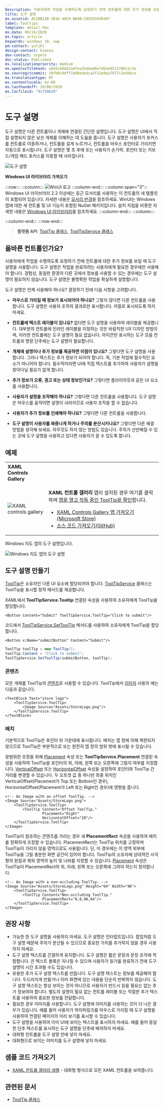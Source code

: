```yaml
---
Description: 사용자에게 작업을 수행하도록 요청하기 전에 컨트롤에 대한 추가 정보를 보일 때 도구 설명을 사용합니다.
title: 도구 설명
ms.assetid: A21BB12B-301E-40C9-B84B-C055FD43D307
label: Tooltips
template: detail.hbs
ms.date: 09/24/2020
ms.topic: article
keywords: windows 10, uwp
pm-contact: yulikl
design-contact: kimsea
dev-contact: stpete
doc-status: Published
ms.localizationpriority: medium
ms.openlocfilehash: a9a5c6deb2ad7ea2b4dad8e7db3e9513700c2c3e
ms.sourcegitcommit: 39fb8c0dff1b98ededca2f12e8ea7977c2eddbce
ms.translationtype: HT
ms.contentlocale: ko-KR
ms.lasthandoff: 10/06/2020
ms.locfileid: "91750629"
---
```

# <a name="tooltips"></a>도구 설명

도구 설명은 다른 컨트롤이나 개체에 연결된 간단한 설명입니다. 도구 설명은 UI에서 직접 설명되지 않은 낯선 개체를 이해하는 데 도움을 줍니다. 도구 설명은 사용자가 포커스를 컨트롤로 이동하거나, 컨트롤을 길게 누르거나, 컨트롤을 마우스 포인터로 가리키면 자동으로 표시됩니다. 도구 설명은 몇 초 후에 또는 사용자가 손가락, 포인터 또는 키보드/게임 패드 포커스를 이동할 때 사라집니다.

![도구 설명](images/controls/tool-tip.png)

**Windows UI 라이브러리 가져오기**

:::row:::
   :::column:::
      ![WinUI 로고](images/winui-logo-64x64.png)
   :::column-end:::
   :::column span="3":::
      Windows UI 라이브러리 2.2 이상에는 둥근 모서리를 사용하는 이 컨트롤의 새 템플릿이 포함되어 있습니다. 자세한 내용은 [모서리 반경](../style/rounded-corner.md)을 참조하세요. WinUI는 Windows 앱에 대한 새 컨트롤 및 UI 기능이 포함된 NuGet 패키지입니다. 설치 지침을 비롯한 자세한 내용은 [Windows UI 라이브러리](/uwp/toolkits/winui/)를 참조하세요.
   :::column-end:::
   :::column:::

   :::column-end:::
:::row-end:::

> **플랫폼 API**: [ToolTip 클래스](/uwp/api/Windows.UI.Xaml.Controls.ToolTip), [ToolTipService 클래스](/uwp/api/windows.ui.xaml.controls.tooltipservice)

## <a name="is-this-the-right-control"></a>올바른 컨트롤인가요?

사용자에게 작업을 수행하도록 요청하기 전에 컨트롤에 대한 추가 정보를 보일 때 도구 설명을 사용합니다. 도구 설명은 작업을 완료하려는 사용자에게 필요한 경우에만 사용해야 합니다. 경험상, 동일한 환경의 다른 곳에서 정보를 사용할 수 있는 경우에는 도구 설명이 필요하지 않습니다. 도구 설명은 불명확한 작업을 확실하게 설명합니다.

도구 설명은 언제 사용해야 하나요? 결정하기 전에 다음 사항을 고려합니다.

- **마우스로 가리킬 때 정보가 표시되어야 하나요?**
    그렇지 않다면 다른 컨트롤을 사용합니다. 도구 설명은 사용자 조작의 결과로만 표시합니다. 저절로 표시되도록 하지 마세요.

- **컨트롤에 텍스트 레이블이 있나요?**
    없다면 도구 설명을 사용하여 레이블을 제공합니다. 대부분의 컨트롤에 인라인 레이블을 지정하는 것은 바람직한 UX 디자인 방법이며, 이러한 컨트롤에는 도구 설명이 필요 없습니다. 아이콘만 표시하는 도구 모음 컨트롤과 명령 단추에는 도구 설명이 필요합니다.

- **개체에 설명이나 추가 정보를 제공하면 이점이 있나요?**
    그렇다면 도구 설명을 사용합니다. 그러나 텍스트는 추가 정보가 되어야 합니다. 즉, 기본 작업에 필수적인 요소가 아니어야 합니다. 필수적이라면 UI에 직접 텍스트를 추가하여 사용자가 설명을 찾아다닐 필요가 없게 합니다.

- **추가 정보가 오류, 경고 또는 상태 정보인가요?**
    그렇다면 플라이아웃과 같은 UI 요소를 사용합니다.

- **사용자가 설명을 조작해야 하나요?**
    그렇다면 다른 컨트롤을 사용합니다. 도구 설명은 마우스를 움직이면 설명이 사라지므로 사용자 조작을 할 수 없습니다.

- **사용자가 추가 정보를 인쇄해야 하나요?**
    그렇다면 다른 컨트롤을 사용합니다.

- **도구 설명이 사용자를 짜증나게 하거나 주의를 분산시키나요?**
    그렇다면 다른 해결 방법을 생각해 보세요. 아무것도 하지 않는 방법도 있습니다. 주의가 산만해질 수 있는 곳에 도구 설명을 사용하고 있다면 사용자가 끌 수 있도록 합니다.

## <a name="example"></a>예제

<table>
<th align="left">XAML Controls Gallery<th>
<tr>
<td><img src="images/xaml-controls-gallery-app-icon-sm.png" alt="XAML controls gallery"></img></td>
<td>
    <p><strong style="font-weight: semi-bold">XAML 컨트롤 갤러리</strong> 앱이 설치된 경우 여기를 클릭하여 <a href="xamlcontrolsgallery:/item/ToolTip">앱을 열고 작동 중인 ToolTip을 확인</a>합니다.</p>
    <ul>
    <li><a href="https://www.microsoft.com/store/productId/9MSVH128X2ZT">XAML Controls Gallery 앱 가져오기(Microsoft Store)</a></li>
    <li><a href="https://github.com/Microsoft/Xaml-Controls-Gallery">소스 코드 가져오기(GitHub)</a></li>
    </ul>
</td>
</tr>
</table>

Windows 지도 앱의 도구 설명입니다.

![Windows 지도 앱의 도구 설명](images/control-examples/tool-tip-maps.png)

## <a name="create-a-tooltip"></a>도구 설명 만들기

[ToolTip](/uwp/api/Windows.UI.Xaml.Controls.ToolTip)은 소유자인 다른 UI 요소에 할당되어야 합니다. [ToolTipService](/uwp/api/windows.ui.xaml.controls.tooltipservice) 클래스는 ToolTip을 표시할 정적 메서드를 제공합니다.

XAML에서 **ToolTipService.Tooltip** 연결된 속성을 사용하여 소유자에게 ToolTip을 할당합니다.

```xaml
<Button Content="Submit" ToolTipService.ToolTip="Click to submit"/>
```

코드에서 [ToolTipService.SetToolTip](/uwp/api/windows.ui.xaml.controls.tooltipservice.settooltip) 메서드를 사용하여 소유자에게 ToolTip을 할당합니다.

```xaml
<Button x:Name="submitButton" Content="Submit"/>
```

```csharp
ToolTip toolTip = new ToolTip();
toolTip.Content = "Click to submit";
ToolTipService.SetToolTip(submitButton, toolTip);
```

### <a name="content"></a>콘텐츠

모든 개체를 ToolTip의 [콘텐츠](/uwp/api/windows.ui.xaml.controls.contentcontrol.content)로 사용할 수 있습니다. ToolTip에서 [이미지](/uwp/api/windows.ui.xaml.controls.image) 사용의 예는 다음과 같습니다.

```xaml
<TextBlock Text="store logo">
    <ToolTipService.ToolTip>
        <Image Source="Assets/StoreLogo.png"/>
    </ToolTipService.ToolTip>
</TextBlock>
```

### <a name="placement"></a>배치

기본적으로 ToolTip은 포인터 위 가운데에 표시됩니다. 배치는 앱 창에 의해 제한되지 않으므로 ToolTip은 부분적으로 또는 완전히 앱 창의 범위 밖에 표시될 수 있습니다.

광범위한 조정을 위해 [Placement](/uwp/api/windows.ui.xaml.controls.tooltip.placement) 속성 또는 **ToolTipService.Placement** 연결된 속성을 사용하여 ToolTip을 포인터의 위, 아래, 왼쪽 또는 오른쪽에 그릴지 여부를 지정합니다. [VerticalOffset](/uwp/api/windows.ui.xaml.controls.tooltip.verticaloffset) 또는 [HorizontalOffset](/uwp/api/windows.ui.xaml.controls.tooltip.horizontaloffset) 속성을 설정하여 포인터와 ToolTip 간 거리를 변경할 수 있습니다. 두 오프셋 값 중 하나만 최종 위치인 VerticalOffset(Placement가 Top 또는 Bottom인 경우), HorizontalOffset(Placement가 Left 또는 Right인 경우)에 영향을 줍니다.

```xaml
<!-- An Image with an offset ToolTip. -->
<Image Source="Assets/StoreLogo.png">
    <ToolTipService.ToolTip>
        <ToolTip Content="Offset ToolTip."
                 Placement="Right"
                 HorizontalOffset="20"/>
    </ToolTipService.ToolTip>
</Image>
```

ToolTip이 참조하는 콘텐츠를 가리는 경우 새 **PlacementRect** 속성을 사용하여 배치를 정확하게 조정할 수 있습니다. PlacementRect는 ToolTip 위치를 고정하며 ToolTip이 가리지 않을 영역으로도 사용됩니다. 단, 이 경우에는 이 영역 외부에 ToolTip을 그릴 충분한 화면 공간이 있어야 합니다. ToolTip의 소유자에 상대적인 사각형의 원점과 제외 영역의 높이 및 너비를 지정할 수 있습니다. [Placement](/uwp/api/windows.ui.xaml.controls.tooltip.placement) 속성은 ToolTip이 PlacementRect의 위, 아래, 왼쪽 또는 오른쪽에 그려야 하는지 정의합니다. 

```xaml
<!-- An Image with a non-occluding ToolTip. -->
<Image Source="Assets/StoreLogo.png" Height="64" Width="96">
    <ToolTipService.ToolTip>
        <ToolTip Content="Non-occluding ToolTip."
                 PlacementRect="0,0,96,64"/>
    </ToolTipService.ToolTip>
</Image>
```

## <a name="recommendations"></a>권장 사항

- 가능한 한 도구 설명을 사용하지 마세요. 도구 설명은 인터럽트입니다. 팝업처럼 도구 설명 때문에 주의가 분산될 수 있으므로 중요한 가치를 추가하지 않을 경우 사용하지 마세요.
- 도구 설명 텍스트를 간결하게 유지합니다. 도구 설명은 짧은 문장과 문장 조각에 적합합니다. 큰 텍스트 블록은 지나칠 수 있으며 사용자가 읽기를 완료하기 전에 도구 설명이 시간 초과될 수도 있습니다.
- 유용한 추가 도구 설명 텍스트를 만듭니다. 도구 설명 텍스트는 정보를 제공해야 합니다. 두드러지게 만들거나 이미 화면에 있는 내용을 단순히 반복하지 않습니다. 도구 설명 텍스트는 항상 보이는 것이 아니므로 사용자가 반드시 읽을 필요는 없는 추가 정보여야 합니다. 별도의 설명이 필요 없는 컨트롤 레이블 또는 적절한 추가 텍스트를 사용하여 중요한 정보를 전달합니다.
- 필요한 경우 이미지를 사용합니다. 도구 설명에 이미지를 사용하는 것이 더 나은 경우가 있습니다. 예를 들어 사용자가 하이퍼링크를 마우스로 가리킬 때 도구 설명을 사용하여 연결된 페이지의 미리 보기를 표시할 수 있습니다.
- 도구 설명을 사용하여 이미 UI에 보이는 텍스트를 표시하지 마세요. 예를 들어 동일한 단추 텍스트를 표시하는 도구 설명을 단추에 배치하지 마세요.
- 대화형 컨트롤을 도구 설명 안에 넣지 마세요.
- 대화형으로 보이는 이미지를 도구 설명에 넣지 마세요.

## <a name="get-the-sample-code"></a>샘플 코드 가져오기

- [XAML 컨트롤 갤러리 샘플](https://github.com/Microsoft/Xaml-Controls-Gallery) - 대화형 형식으로 모든 XAML 컨트롤을 보여줍니다.

## <a name="related-articles"></a>관련된 문서

- [ToolTip 클래스](/uwp/api/Windows.UI.Xaml.Controls.ToolTip)
